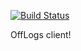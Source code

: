 [![Build Status](https://dev.azure.com/lampego/OffLogs.Public/_apis/build/status/OffLogs.DotNetClient?branchName=refs%2Fpull%2F7%2Fmerge)](https://dev.azure.com/lampego/OffLogs.Public/_build/latest?definitionId=7&branchName=refs%2Fpull%2F7%2Fmerge)

OffLogs client!